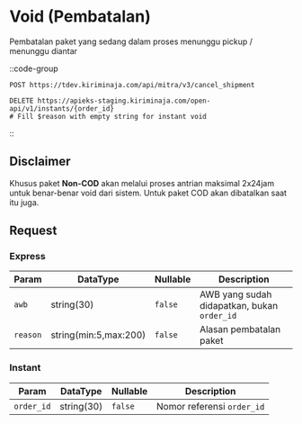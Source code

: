 # Void (Pembatalan)

Pembatalan paket yang sedang dalam proses menunggu pickup / menunggu diantar

::code-group
```shell [Express]
POST https://tdev.kiriminaja.com/api/mitra/v3/cancel_shipment

```
```shell [Instant]
DELETE https://apieks-staging.kiriminaja.com/open-api/v1/instants/{order_id}
# Fill $reason with empty string for instant void
```
::

## Disclaimer
Khusus paket **Non-COD** akan melalui proses antrian maksimal 2x24jam untuk benar-benar void dari sistem. Untuk paket COD akan dibatalkan saat itu juga.

## Request

### Express
| Param      | DataType              | Nullable  | Description                                   |
|------------|-----------------------|-----------|-----------------------------------------------|
| ``awb``    | string(30)            | ``false`` | AWB yang sudah didapatkan, bukan ``order_id`` |
| ``reason`` | string(min:5,max:200) | ``false`` | Alasan pembatalan paket                       |

### Instant
| Param        | DataType              | Nullable  | Description               |
|--------------|-----------------------|-----------|---------------------------|
| ``order_id`` | string(30)            | ``false`` | Nomor referensi `order_id` |
